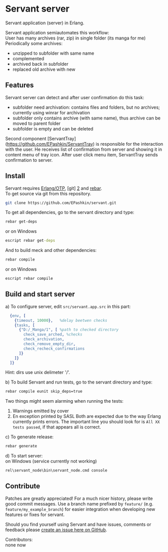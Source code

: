 Servant server
============

Servant application (server) in Erlang.

Servant application semiautomates this workflow:<br>
User has many archives (rar, zip) in single folder (its manga for me)<br>
Periodically some archives:
  * unzipped to subfolder with same name
  * complemented
  * archived back in subfolder
  * replaced old archive with new

Features
--------

Servant server can detect and after user confirmation do this task:
* subfolder need archivation: contains files and folders, but no archives; currently using winrar for archivation
* subfolder only contains archive (with same name), thus archive can be moved to parent folder
* subfolder is empty and can be deleted

Second component [ServantTray] (https://github.com/EPashkin/ServantTray) is responsible for the interaction with the user.
He receives list of confirmation from server and showing it in content menu of tray icon.
After user click menu item, ServantTray sends confirmation to server.


Install
-------

Servant requires [Erlang/OTP][1], [git] [2] and [rebar][3].<br>
To get source via git from this repository.
```sh
git clone https://github.com/EPashkin/servant.git
```

To get all dependencies, go to the servant directory and type:
```sh
rebar get-deps
```
or on Windows
```bat
escript rebar get-deps
```

And to build meck and other dependencies:
```sh
rebar compile
```
or on Windows
```bat
escript rebar compile
```

Build and start server
-----

a) To configure server, edit `src/servant.app.src` in this part:
```erlang
  {env, [
    {timeout, 10000},	%delay beetwen checks
    {tasks, [
      {"D:/_Manga/1", [	%path to checked directory
        check_save_arched, %checks
        check_archivation,
        check_remove_empty_dir,
        check_recheck_confirmations
      ]}
    ]}
  ]}
```
Hint: dirs use unix delimeter '/'.

b) To build Servant and run tests, go to the servant directory and type:
```sh
rebar compile eunit skip_deps=true
```
Two things might seem alarming when running the tests:
  1. Warnings emitted by cover
  2. En exception printed by SASL
Both are expected due to the way Erlang currently prints errors. The
important line you should look for is `All XX tests passed`, if that
appears all is correct.

c) To generate release:<br>
```sh
rebar generate
```

d) To start server:<br>
on Windows (service currently not working)
```bat
rel\servant_node\bin\servant_node.cmd console
```

Contribute
----------

Patches are greatly appreciated! For a much nicer history, please
write good commit messages. Use a branch name prefixed by
`feature/` (e.g. `feature/my_example_branch`) for easier integration
when developing new features or fixes for servant.

Should you find yourself using Servant and have issues, comments or
feedback please [create an issue here on GitHub][4].

Contributors:
<br>none now

  [1]: http://www.erlang.org "Erlang/OTP"
  [2]: http://git-scm.com/ "Git - distributed version control system"
  [3]: https://github.com/basho/rebar "Rebar - A build tool for Erlang"
  [4]: https://github.com/EPashkin/servant/issues "Servant issues"
